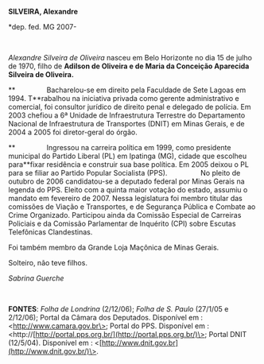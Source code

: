 **SILVEIRA, Alexandre**

\*dep. fed. MG 2007-

               

*Alexandre Silveira de Oliveira* nasceu em Belo Horizonte no dia 15 de
julho de 1970, filho de **Adilson de Oliveira e de Maria da Conceição
Aparecida Silveira de Oliveira.**

**                Bacharelou-se em direito pela Faculdade de Sete Lagoas
em 1994. T**rabalhou na iniciativa privada como gerente administrativo e
comercial, foi consultor jurídico de direito penal e delegado de
polícia. Em 2003 chefiou a 6ª Unidade de Infraestrutura Terrestre do
Departamento Nacional de Infraestrutura de Transportes (DNIT) em Minas
Gerais, e de 2004 a 2005 foi diretor-geral do órgão.

**                Ingressou na carreira política em 1999, como
presidente municipal do Partido Liberal (PL) em Ipatinga (MG), cidade
que escolheu para**fixar residência e construir sua base política. Em
2005 deixou o PL para se filiar ao Partido Popular Socialista (PPS).
                No pleito de outubro de 2006 candidatou-se a deputado
federal por Minas Gerais na legenda do PPS. Eleito com a quinta maior
votação do estado, assumiu o mandato em fevereiro de 2007. Nessa
legislatura foi membro titular das comissões de Viação e Transportes, e
de Segurança Pública e Combate ao Crime Organizado. Participou ainda da
Comissão Especial de Carreiras Policiais e da Comissão Parlamentar de
Inquérito (CPI) sobre Escutas Telefônicas Clandestinas.

Foi também membro da Grande Loja Maçônica de Minas Gerais.

Solteiro, não teve filhos.

*Sabrina Guerche*

 

**FONTES**: *Folha de Londrina* (2/12/06); *Folha de S. Paulo* (27/1/05
e 2/12/06); Portal da Câmara dos Deputados. Disponível em :
\<http://www.camara.gov.br\>; Portal do PPS. Disponível em :
\<http://[http://portal.pps.org.br/](http://portal.pps.org.br/)\>;
Portal DNIT (12/5/04). Disponível em :
\<[http://www.dnit.gov.br](http://www.dnit.gov.br/)\>.

 
